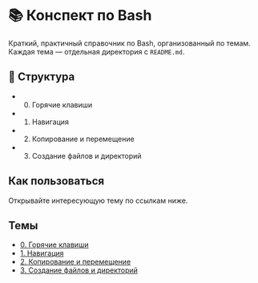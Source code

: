 # 📚 Конспект по Bash

Краткий, практичный справочник по Bash, организованный по темам. Каждая тема — отдельная директория с `README.md`.

## 📁 Структура

* 0. Горячие клавиши
* 1. Навигация
* 2. Копирование и перемещение
* 3. Создание файлов и директорий

## Как пользоваться

Открывайте интересующую тему по ссылкам ниже.

## Темы

- [0. Горячие клавиши](0.%20Горячие%20клавиши.md)
- [1. Навигация](1.%20Навигация.md)
- [2. Копирование и перемещение](2.%20Копирование%20и%20перемещение.md)
- [3. Создание файлов и директорий](3.%20Создание%20файлов%20и%20директорий.md)
